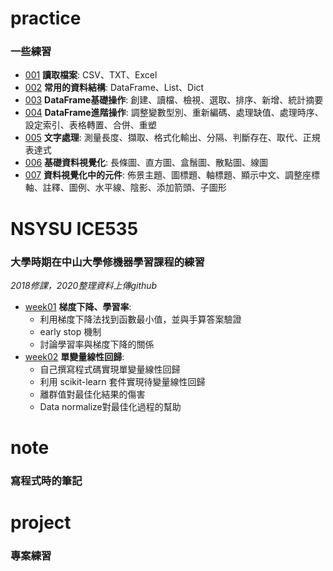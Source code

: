# practice
### 一些練習
* [001](https://github.com/ching0819/my-library/blob/master/practice/practice_001.ipynb) **讀取檔案**: CSV、TXT、Excel
* [002](https://github.com/ching0819/my-library/blob/master/practice/practice_002.ipynb) **常用的資料結構**: DataFrame、List、Dict
* [003](https://github.com/ching0819/my-library/blob/master/practice/practice_003.ipynb) **DataFrame基礎操作**: 創建、讀檔、檢視、選取、排序、新增、統計摘要
* [004](https://github.com/ching0819/my-library/blob/master/practice/practice_004.ipynb) **DataFrame進階操作**: 調整變數型別、重新編碼、處理缺值、處理時序、設定索引、表格轉置、合併、重塑
* [005](https://github.com/ching0819/my-library/blob/master/practice/practice_005.ipynb) **文字處理**: 測量長度、擷取、格式化輸出、分隔、判斷存在、取代、正規表達式
* [006](https://github.com/ching0819/my-library/blob/master/practice/practice_006.ipynb) **基礎資料視覺化**: 長條圖、直方圖、盒鬚圖、散點圖、線圖 
* [007](https://github.com/ching0819/my-library/blob/master/practice/practice_007.ipynb) **資料視覺化中的元件**: 佈景主題、圖標題、軸標題、顯示中文、調整座標軸、註釋、圖例、水平線、陰影、添加箭頭、子圖形

# NSYSU ICE535
### 大學時期在中山大學修機器學習課程的練習
*2018修課，2020整理資料上傳github*
* [week01](https://github.com/ching0819/my-library/blob/master/NSYSU%20ICE535/week01.ipynb) **梯度下降、學習率**: 
    * 利用梯度下降法找到函數最小值，並與手算答案驗證
    * early stop 機制
    * 討論學習率與梯度下降的關係 
* [week02](https://github.com/ching0819/my-library/blob/master/NSYSU%20ICE535/week02.ipynb) **單變量線性回歸**: 
    * 自己撰寫程式碼實現單變量線性回歸 
    * 利用 scikit-learn 套件實現待變量線性回歸
    * 離群值對最佳化結果的傷害
    * Data normalize對最佳化過程的幫助

# note
### 寫程式時的筆記




# project
### 專案練習